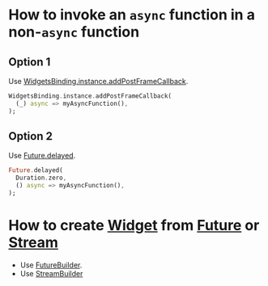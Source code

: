 # How to invoke an `async` function in a non-`async` function
## Option 1
Use [WidgetsBinding.instance.addPostFrameCallback](https://api.flutter.dev/flutter/scheduler/SchedulerBinding/addPostFrameCallback.html).
```dart
WidgetsBinding.instance.addPostFrameCallback(
  (_) async => myAsyncFunction(),
);
```

## Option 2
Use [Future.delayed](https://api.dart.dev/stable/dart-async/Future/Future.delayed.html).
```dart
Future.delayed(
  Duration.zero,
  () async => myAsyncFunction(),
);
```

# How to create [Widget](https://api.flutter.dev/flutter/widgets/Widget-class.html) from [Future](https://api.dart.dev/stable/dart-async/Future-class.html) or [Stream](https://api.flutter.dev/flutter/dart-async/Stream-class.html)
- Use [FutureBuilder](https://api.flutter.dev/flutter/widgets/FutureBuilder-class.html).
- Use [StreamBuilder](https://api.flutter.dev/flutter/widgets/StreamBuilder-class.html)
